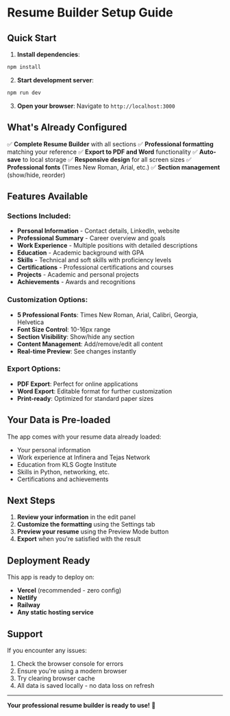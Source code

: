 # Resume Builder Setup Guide

## Quick Start

1. **Install dependencies**:
```bash
npm install
```

2. **Start development server**:
```bash
npm run dev
```

3. **Open your browser**:
Navigate to `http://localhost:3000`

## What's Already Configured

✅ **Complete Resume Builder** with all sections
✅ **Professional formatting** matching your reference
✅ **Export to PDF and Word** functionality
✅ **Auto-save** to local storage
✅ **Responsive design** for all screen sizes
✅ **Professional fonts** (Times New Roman, Arial, etc.)
✅ **Section management** (show/hide, reorder)

## Features Available

### Sections Included:
- **Personal Information** - Contact details, LinkedIn, website
- **Professional Summary** - Career overview and goals
- **Work Experience** - Multiple positions with detailed descriptions
- **Education** - Academic background with GPA
- **Skills** - Technical and soft skills with proficiency levels
- **Certifications** - Professional certifications and courses
- **Projects** - Academic and personal projects
- **Achievements** - Awards and recognitions

### Customization Options:
- **5 Professional Fonts**: Times New Roman, Arial, Calibri, Georgia, Helvetica
- **Font Size Control**: 10-16px range
- **Section Visibility**: Show/hide any section
- **Content Management**: Add/remove/edit all content
- **Real-time Preview**: See changes instantly

### Export Options:
- **PDF Export**: Perfect for online applications
- **Word Export**: Editable format for further customization
- **Print-ready**: Optimized for standard paper sizes

## Your Data is Pre-loaded

The app comes with your resume data already loaded:
- Your personal information
- Work experience at Infinera and Tejas Network
- Education from KLS Gogte Institute
- Skills in Python, networking, etc.
- Certifications and achievements

## Next Steps

1. **Review your information** in the edit panel
2. **Customize the formatting** using the Settings tab
3. **Preview your resume** using the Preview Mode button
4. **Export** when you're satisfied with the result

## Deployment Ready

This app is ready to deploy on:
- **Vercel** (recommended - zero config)
- **Netlify**
- **Railway**
- **Any static hosting service**

## Support

If you encounter any issues:
1. Check the browser console for errors
2. Ensure you're using a modern browser
3. Try clearing browser cache
4. All data is saved locally - no data loss on refresh

---

**Your professional resume builder is ready to use!** 🚀